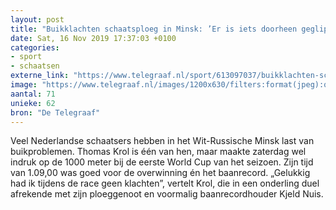 ```yaml
---
layout: post
title: "Buikklachten schaatsploeg in Minsk: ’Er is iets doorheen geglipt’"
date: Sat, 16 Nov 2019 17:37:03 +0100
categories: 
- sport 
- schaatsen 
externe_link: "https://www.telegraaf.nl/sport/613097037/buikklachten-schaatsploeg-in-minsk-er-is-iets-doorheen-geglipt"
image: "https://www.telegraaf.nl/images/1200x630/filters:format(jpeg):quality(80)/cdn-kiosk-api.telegraaf.nl/6c25f556-0892-11ea-883b-0218eaf05005.jpg"
aantal: 71
unieke: 62
bron: "De Telegraaf"
---
```


<p class="intro">Veel Nederlandse schaatsers hebben in het Wit-Russische Minsk last van buikproblemen. Thomas Krol is één van hen, maar maakte zaterdag wel indruk op de 1000 meter bij de eerste World Cup van het seizoen. Zijn tijd van 1.09,00 was goed voor de overwinning én het baanrecord. „Gelukkig had ik tijdens de race geen klachten”, vertelt Krol, die in een onderling duel afrekende met zijn ploeggenoot en voormalig baanrecordhouder Kjeld Nuis.</p>
